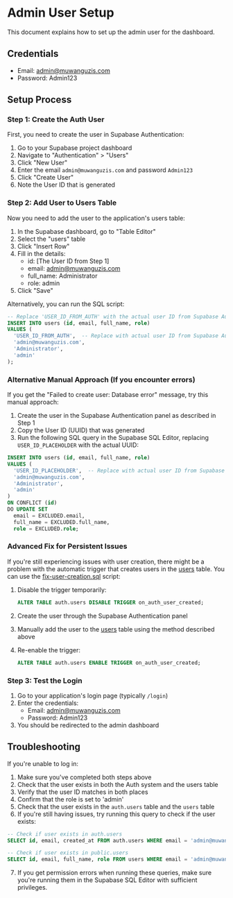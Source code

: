 # Admin User Setup

This document explains how to set up the admin user for the dashboard.

## Credentials

- Email: admin@muwanguzis.com
- Password: Admin123

## Setup Process

### Step 1: Create the Auth User

First, you need to create the user in Supabase Authentication:

1. Go to your Supabase project dashboard
2. Navigate to "Authentication" > "Users"
3. Click "New User"
4. Enter the email `admin@muwanguzis.com` and password `Admin123`
5. Click "Create User"
6. Note the User ID that is generated

### Step 2: Add User to Users Table

Now you need to add the user to the application's users table:

1. In the Supabase dashboard, go to "Table Editor"
2. Select the "users" table
3. Click "Insert Row"
4. Fill in the details:
   - id: [The User ID from Step 1]
   - email: admin@muwanguzis.com
   - full_name: Administrator
   - role: admin
5. Click "Save"

Alternatively, you can run the SQL script:

```sql
-- Replace 'USER_ID_FROM_AUTH' with the actual user ID from Supabase Auth
INSERT INTO users (id, email, full_name, role)
VALUES (
  'USER_ID_FROM_AUTH',  -- Replace with actual user ID from Supabase Auth
  'admin@muwanguzis.com',
  'Administrator',
  'admin'
);
```

### Alternative Manual Approach (If you encounter errors)

If you get the "Failed to create user: Database error" message, try this manual approach:

1. Create the user in the Supabase Authentication panel as described in Step 1
2. Copy the User ID (UUID) that was generated
3. Run the following SQL query in the Supabase SQL Editor, replacing `USER_ID_PLACEHOLDER` with the actual UUID:

```sql
INSERT INTO users (id, email, full_name, role)
VALUES (
  'USER_ID_PLACEHOLDER',  -- Replace with actual user ID from Supabase Auth
  'admin@muwanguzis.com',
  'Administrator',
  'admin'
)
ON CONFLICT (id) 
DO UPDATE SET
  email = EXCLUDED.email,
  full_name = EXCLUDED.full_name,
  role = EXCLUDED.role;
```

### Advanced Fix for Persistent Issues

If you're still experiencing issues with user creation, there might be a problem with the automatic trigger that creates users in the [users](file:///d:/PROJECTS/Priscillah%20and%20John/project/supabase/migrations/general.sql#L77-L86) table. You can use the [fix-user-creation.sql](file:///d:/PROJECTS/Priscillah%20and%20John/project/fix-user-creation.sql) script:

1. Disable the trigger temporarily:
   ```sql
   ALTER TABLE auth.users DISABLE TRIGGER on_auth_user_created;
   ```

2. Create the user through the Supabase Authentication panel

3. Manually add the user to the [users](file:///d:/PROJECTS/Priscillah%20and%20John/project/supabase/migrations/general.sql#L77-L86) table using the method described above

4. Re-enable the trigger:
   ```sql
   ALTER TABLE auth.users ENABLE TRIGGER on_auth_user_created;
   ```

### Step 3: Test the Login

1. Go to your application's login page (typically `/login`)
2. Enter the credentials:
   - Email: admin@muwanguzis.com
   - Password: Admin123
3. You should be redirected to the admin dashboard

## Troubleshooting

If you're unable to log in:

1. Make sure you've completed both steps above
2. Check that the user exists in both the Auth system and the users table
3. Verify that the user ID matches in both places
4. Confirm that the role is set to 'admin'
5. Check that the user exists in the `auth.users` table and the `users` table
6. If you're still having issues, try running this query to check if the user exists:

```sql
-- Check if user exists in auth.users
SELECT id, email, created_at FROM auth.users WHERE email = 'admin@muwanguzis.com';

-- Check if user exists in public.users
SELECT id, email, full_name, role FROM users WHERE email = 'admin@muwanguzis.com';
```

7. If you get permission errors when running these queries, make sure you're running them in the Supabase SQL Editor with sufficient privileges.